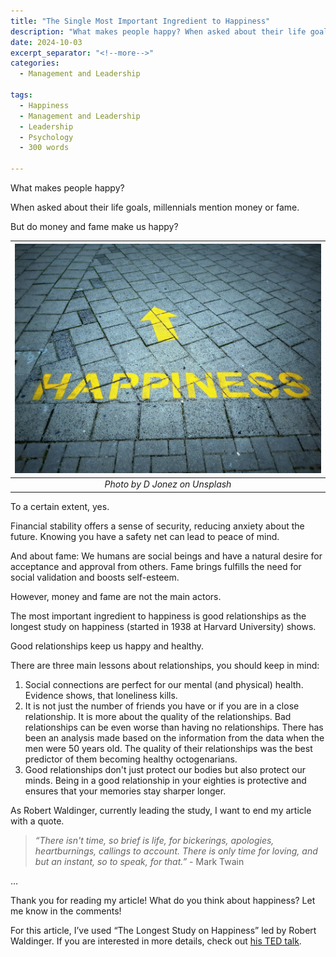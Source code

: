 ```yaml
---
title: "The Single Most Important Ingredient to Happiness"
description: "What makes people happy? When asked about their life goals, millennials mention money or fame. But do money and fame make us happy?"
date: 2024-10-03
excerpt_separator: "<!--more-->"
categories:
  - Management and Leadership

tags:
  - Happiness
  - Management and Leadership
  - Leadership
  - Psychology
  - 300 words

---
```


What makes people happy?

When asked about their life goals, millennials mention money or fame.

But do money and fame make us happy?

| ![image](/assets/images/d-jonez-happiness-unsplash.jpg) |
|:--:|
| *Photo by D Jonez on Unsplash* |

To a certain extent, yes.

Financial stability offers a sense of security, reducing anxiety about the future. Knowing you have a safety net can lead to peace of mind.

And about fame: We humans are social beings and have a natural desire for acceptance and approval from others. Fame brings fulfills the need for social validation and boosts self-esteem.

However, money and fame are not the main actors.

The most important ingredient to happiness is good relationships as the longest study on happiness (started in 1938 at Harvard University) shows.

Good relationships keep us happy and healthy.

There are three main lessons about relationships, you should keep in mind:

1. Social connections are perfect for our mental (and physical) health. Evidence shows, that loneliness kills.
2. It is not just the number of friends you have or if you are in a close relationship. It is more about the quality of the relationships. Bad relationships can be even worse than having no relationships. There has been an analysis made based on the information from the data when the men were 50 years old. The quality of their relationships was the best predictor of them becoming healthy octogenarians.
3. Good relationships don't just protect our bodies but also protect our minds. Being in a good relationship in your eighties is protective and ensures that your memories stay sharper longer.

As Robert Waldinger, currently leading the study, I want to end my article with a quote.

> *“There isn't time, so brief is life, for bickerings, apologies, heartburnings, callings to account. There is only time for loving, and but an instant, so to speak, for that.”* - Mark Twain
>

…

Thank you for reading my article! What do you think about happiness? Let me know in the comments!

For this article, I’ve used “The Longest Study on Happiness” led by Robert Waldinger. If you are interested in more details, check out [his TED talk](https://www.youtube.com/watch?v=8KkKuTCFvzI).